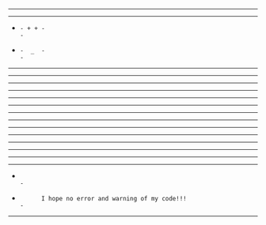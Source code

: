 --------------------------------------------------------------------------
-     -------                                                            -
-     - + + -                                                            -
-     -  _  -                                                            -
-     -------                                                            -
-        -                                                               -
-     ----------------------------------------                           -
-     -                                      - -                         -
-     -                                      -   -                       -
-     -                                      -    -                      -
-     -                                      -      -                    -
-     -                                      -        -                  -
-     ----------------------------------------         -                 -
-     -      -                        -     -           -                -
-     -      -                        -     -                            -
-     -      -                        -     -                            -
-     -      -                        -     -                            -
-    --     --                       --    --                            -
-                                                                        -
-           I hope no error and warning of my code!!!                    -
--------------------------------------------------------------------------
